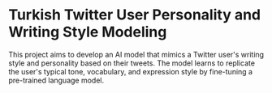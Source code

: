 # Turkish Twitter User Personality and Writing Style Modeling

This project aims to develop an AI model that mimics a Twitter user's writing style and personality based on their tweets. The model learns to replicate the user's typical tone, vocabulary, and expression style by fine-tuning a pre-trained language model.
